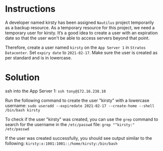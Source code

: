 # Instructions

A developer named kirsty has been assigned `Nautilus` project temporarily as a backup resource. As a temporary resource for this project, we need a temporary user for kirsty. It’s a good idea to create a user with an expiration date so that the user won't be able to access servers beyond that point.

Therefore, create a user named `kirsty` on the `App Server 1` in `Stratos Datacenter`. Set `expiry date` to `2021-02-17`. Make sure the user is created as per standard and is in lowercase.

# Solution

ssh into the App Server 1: `ssh tony@172.16.238.10`

Run the following command to create the user "kirsty" with a lowercase username: `sudo useradd --expiredate 2021-02-17 --create-home --shell /bin/bash kirsty`

To check if the user "kirsty" was created, you can use the `grep` command to search for the username in the `/etc/passwd` file: `grep "^kirsty:" /etc/passwd`

If the user was created successfully, you should see output similar to the following: `kirsty:x:1001:1001::/home/kirsty:/bin/bash`
